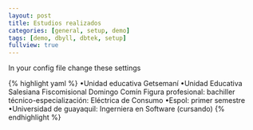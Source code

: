 ```yaml
---
layout: post
title: Estudios realizados
categories: [general, setup, demo]
tags: [demo, dbyll, dbtek, setup]
fullview: true
---
```


In your config file change these settings

{% highlight yaml %}
•Unidad educativa Getsemaní
•Unidad Educativa Salesiana Fiscomisional Domingo Comín 
 Figura profesional: bachiller técnico-especialización: Eléctrica de Consumo
•Espol: primer semestre 
•Universidad de guayaquil: Ingerniera en Software (cursando) 
{% endhighlight %}
